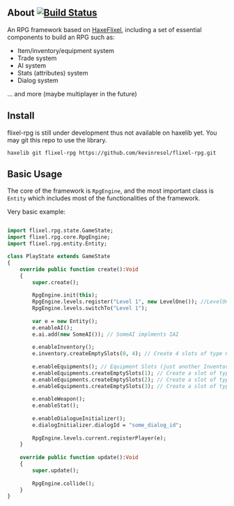 ## About [![Build Status](https://travis-ci.org/kevinresol/flixel-rpg.svg?branch=dev)](https://travis-ci.org/kevinresol/flixel-rpg)

An RPG framework based on [HaxeFlixel], including a set of essential components to build an RPG such as:
- Item/inventory/equipment system
- Trade system
- AI system
- Stats (attributes) system
- Dialog system

... and more (maybe multiplayer in the future)

## Install

flixel-rpg is still under development thus not available on haxelib yet. You may git this repo to use the library.

`haxelib git flixel-rpg https://github.com/kevinresol/flixel-rpg.git`

## Basic Usage

The core of the framework is `RpgEngine`, and the most important class is `Entity` which includes most of the 
functionalities of the framework.

Very basic example:
	
```haxe

import flixel.rpg.state.GameState;
import flixel.rpg.core.RpgEngine;
import flixel.rpg.entity.Entity;

class PlayState extends GameState
{	
	override public function create():Void
	{		
		super.create();
		
		RpgEngine.init(this);
		RpgEngine.levels.register("Level 1", new LevelOne()); //LevelOne extends Level		
		RpgEngine.levels.switchTo("Level 1");
		
		var e = new Entity();
		e.enableAI();
		e.ai.add(new SomeAI()); // SomeAI implments IAI
		
		e.enableInventory();		
		e.inventory.createEmptySlots(0, 4); // Create 4 slots of type 0
		
		e.enableEquipments(); // Equipment Slots (just another Inventory instance)
		e.enableEquipments.createEmptySlots(1); // Create a slot of type 1
		e.enableEquipments.createEmptySlots(2); // Create a slot of type 2
		e.enableEquipments.createEmptySlots(3); // Create a slot of type 3
		
		e.enableWeapon();		
		e.enableStat();
		
		e.enableDialogueInitializer();		
		e.dialogInitializer.dialogId = "some_dialog_id";
		
		RpgEngine.levels.current.registerPlayer(e);
	}
	
	override public function update():Void
	{
		super.update();
		
		RpgEngine.collide();		
	}
}
```

[HaxeFlixel]: https://github.com/HaxeFlixel/flixel
